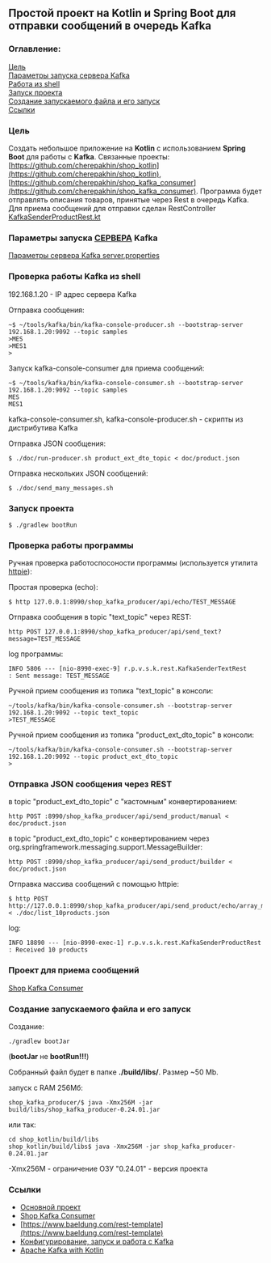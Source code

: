## Простой проект на Kotlin и Spring Boot для отправки сообщений в очередь Kafka

### Оглавление:
[Цель](#target)<br/>
[Параметры запуска сервера Kafka](#parameters)<br/>
[Работа из shell](#work_in_shell)<br/>
[Запуск проекта](#run_project)<br/>
[Создание запускаемого файла и его запуск](#create_runable)<br/>
[Ссылки](#links)<br/>

<a id="target"></a>
### Цель

Cоздать небольшое приложение на <b>Kotlin</b> с использованием <b>Spring Boot</b> для работы с <b>Kafka</b>.
Связанные проекты: [https://github.com/cherepakhin/shop_kotlin](https://github.com/cherepakhin/shop_kotlin), [https://github.com/cherepakhin/shop_kafka_consumer](https://github.com/cherepakhin/shop_kafka_consumer). 
Программа будет отправлять описания товаров, принятые через Rest в очередь Kafka. Для приема сообщений для отправки сделан RestController [KafkaSenderProductRest.kt](https://github.com/cherepakhin/shop_kafka_producer/blob/dev/src/main/kotlin/ru/perm/v/shopkotlin/kafka_producer/KafkaSenderProductRest.kt)

<a id="parameters"></a>
### Параметры запуска <ins>СЕРВЕРА</ins> Kafka

[Параметры сервера Kafka server.properties](https://github.com/cherepakhin/shop_kafka_producer/blob/src/main/kotlin/)

<a id="work_in_shell"></a>
### Проверка работы Kafka из shell

192.168.1.20 - IP адрес сервера Kafka

Отправка сообщения:

````shell
~$ ~/tools/kafka/bin/kafka-console-producer.sh --bootstrap-server 192.168.1.20:9092 --topic samples
>MES
>MES1
>
````

Запуск kafka-console-consumer для приема сообщений:

````shell
~$ ~/tools/kafka/bin/kafka-console-consumer.sh --bootstrap-server 192.168.1.20:9092 --topic samples
MES
MES1
````

kafka-console-consumer.sh, kafka-console-producer.sh - скрипты из дистрибутива Kafka

Отправка JSON сообщения:

````shell
$ ./doc/run-producer.sh product_ext_dto_topic < doc/product.json
````

Отправка нескольких JSON сообщений:

````shell
$ ./doc/send_many_messages.sh
````

<a id="run_project"></a>
### Запуск проекта

````shell
$ ./gradlew bootRun
````

### Проверка работы программы

Ручная проверка работоспосоности программы (используется утилита [httpie](https://httpie.io/)):

Простая проверка (echo):

````shell
$ http 127.0.0.1:8990/shop_kafka_producer/api/echo/TEST_MESSAGE
````

Отправка сообщения в topic "text_topic" через REST:

````shell
http POST 127.0.0.1:8990/shop_kafka_producer/api/send_text?message=TEST_MESSAGE

````

log программы:

````text
INFO 5806 --- [nio-8990-exec-9] r.p.v.s.k.rest.KafkaSenderTextRest       : Sent message: TEST_MESSAGE

````

Ручной прием сообщения из топика "text_topic" в консоли:

````shell
~/tools/kafka/bin/kafka-console-consumer.sh --bootstrap-server 192.168.1.20:9092 --topic text_topic
>TEST_MESSAGE
````

Ручной прием сообщения из топика "product_ext_dto_topic" в консоли:

````shell
~/tools/kafka/bin/kafka-console-consumer.sh --bootstrap-server 192.168.1.20:9092 --topic product_ext_dto_topic
>
````

### Отправка JSON сообщения  через REST 

в topic "product_ext_dto_topic" с "кастомным" конвертированием: 

````shell
http POST :8990/shop_kafka_producer/api/send_product/manual < doc/product.json

````

в topic "product_ext_dto_topic" с конвертированием через org.springframework.messaging.support.MessageBuilder:

````shell
http POST :8990/shop_kafka_producer/api/send_product/builder < doc/product.json

````

Отправка массива сообщений с помощью httpie:

````shell
$ http POST http://127.0.0.1:8990/shop_kafka_producer/api/send_product/echo/array_message < ./doc/list_10products.json
````

log:

````shell
INFO 18890 --- [nio-8990-exec-1] r.p.v.s.k.rest.KafkaSenderProductRest    : Received 10 products
````

### Проект для приема сообщений

[Shop Kafka Consumer](https://github.com/cherepakhin/shop_kafka_consumer)

<a id="create_runable"></a>
### Создание запускаемого файла и его запуск

Создание:

````shell
./gradlew bootJar
````
(**bootJar** не **bootRun!!!**)

Собранный файл будет в папке **./build/libs/**. Размер ~50 Mb.

запуск с RAM 256Мб:

````shell
shop_kafka_producer/$ java -Xmx256M -jar build/libs/shop_kafka_producer-0.24.01.jar
````

или так:

````shell
cd shop_kotlin/build/libs 
shop_kotlin/build/libs$ java -Xmx256M -jar shop_kafka_producer-0.24.01.jar
````

-Xmx256M - ограничение ОЗУ
"0.24.01" - версия проекта 

<a id="links"></a>
### Ссылки

- [Основной проект](https://github.com/cherepakhin/shop_kotlin)
- [Shop Kafka Consumer](https://github.com/cherepakhin/shop_kafka_consumer)
- [https://www.baeldung.com/rest-template](https://www.baeldung.com/rest-template)
- [Конфигурирование, запуск и работа с Kafka](http://v.perm.ru/main/index.php/homepage/66-konfigurirovanie-zapusk-i-rabota-s-kafka)
- [Apache Kafka with Kotlin](https://www.baeldung.com/kotlin/apache-kafka)